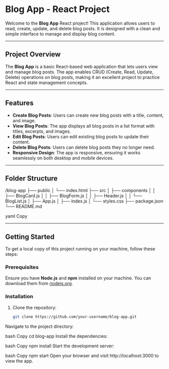 # Blog App - React Project

Welcome to the **Blog App** React project! This application allows users to read, create, update, and delete blog posts. It is designed with a clean and simple interface to manage and display blog content.

---

## Project Overview

The **Blog App** is a basic React-based web application that lets users view and manage blog posts. The app enables CRUD (Create, Read, Update, Delete) operations on blog posts, making it an excellent project to practice React and state management concepts.

---

## Features

- **Create Blog Posts**: Users can create new blog posts with a title, content, and image.
- **View Blog Posts**: The app displays all blog posts in a list format with titles, excerpts, and images.
- **Edit Blog Posts**: Users can edit existing blog posts to update their content.
- **Delete Blog Posts**: Users can delete blog posts they no longer need.
- **Responsive Design**: The app is responsive, ensuring it works seamlessly on both desktop and mobile devices.

---

## Folder Structure

/blog-app ├── public │ └── index.html ├── src │ ├── components │ │ ├── BlogCard.js │ │ ├── BlogForm.js │ │ ├── Header.js │ │ └── BlogList.js │ ├── App.js │ ├── index.js │ └── styles.css ├── package.json └── README.md

yaml
Copy

---

## Getting Started

To get a local copy of this project running on your machine, follow these steps:

### Prerequisites

Ensure you have **Node.js** and **npm** installed on your machine. You can download them from [nodejs.org](https://nodejs.org/).

### Installation

1. Clone the repository:
   ```bash
   git clone https://github.com/your-username/blog-app.git
Navigate to the project directory:

bash
Copy
cd blog-app
Install the dependencies:

bash
Copy
npm install
Start the development server:

bash
Copy
npm start
Open your browser and visit http://localhost:3000 to view the app.

